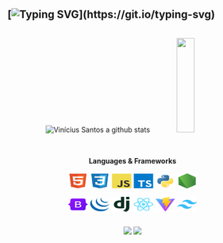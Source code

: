 ## [![Typing SVG](https://readme-typing-svg.herokuapp.com/?color=fff&size=35&center=true&vCenter=true&width=1000&lines=Hello+World!+My+name+is+Vinícius+Santos.)](https://git.io/typing-svg)

<div align="center"></div><br>

<div align="center">  
  <img width="44%" height="190px" src="https://github-readme-stats.vercel.app/api?username=itvinl&show_icons=true&count_private=true&hide_border=false&title_color=fff&icon_color=fff&text_color=e9e9e9&bg_color=00000000" alt="Vinícius Santos a github stats"/> 
  
  <img width="27%" height="190px" src="https://github-readme-stats.vercel.app/api/top-langs/?username=itvinl&langs_count=8&hide_border=false&title_color=fff&text_color=fff&bg_color=00000000"/>
</div>

##

<div style="display: inline_block" align="center"><br/>
  <span align="center"><b>Languages & Frameworks</b></span></br></br>
  <img align="center" alt="itvinl-html" height="30" width="40" src="https://raw.githubusercontent.com/devicons/devicon/master/icons/html5/html5-original.svg">
  <img align="center" alt="itvinl-css" height="30" width="40" src="https://raw.githubusercontent.com/devicons/devicon/master/icons/css3/css3-original.svg">
  <img align="center" alt="itvinl-javascript" height="30" width="40" src="https://raw.githubusercontent.com/devicons/devicon/master/icons/javascript/javascript-original.svg">
  <img align="center" alt="itvinl-typescript" height="30" width="40" src="https://raw.githubusercontent.com/devicons/devicon/master/icons/typescript/typescript-original.svg">
  <img align="center" alt="itvinl-python" height="30" width="40" src="https://raw.githubusercontent.com/devicons/devicon/master/icons/python/python-original.svg">
  <img align="center" alt="itvinl-nodejs" height="30" width="40" src="https://raw.githubusercontent.com/devicons/devicon/master/icons/nodejs/nodejs-original.svg">
  <br/><br/>
  <img align="center" alt="itvinl-bootstrap" height="30" width="40" src="https://raw.githubusercontent.com/devicons/devicon/master/icons/bootstrap/bootstrap-original.svg">
  <img align="center" alt="itvinl-jquery" height="30" width="40" src="https://raw.githubusercontent.com/devicons/devicon/master/icons/jquery/jquery-original.svg">
  <img align="center" alt="itvinl-django" height="30" width="40" src="https://raw.githubusercontent.com/devicons/devicon/master/icons/django/django-plain.svg">
  <img align="center" alt="itvinl-reactjs" height="30" width="40" src="https://raw.githubusercontent.com/devicons/devicon/master/icons/react/react-original.svg">
  <img align="center" alt="itvinl-vite" height="30" width="40" src="https://raw.githubusercontent.com/devicons/devicon/master/icons/vitejs/vitejs-original.svg">
  <img align="center" alt="itvinl-tailwindcss" height="30" width="40" src="https://raw.githubusercontent.com/devicons/devicon/master/icons/tailwindcss/tailwindcss-original.svg">
</div>
  
  ##
 
<div align="center">
  <a href = "mailto:vinysantos190@gmail.com"><img src="https://img.shields.io/badge/-Gmail-%23333?style=for-the-badge&logo=gmail&logoColor=white" target="_blank"></a>
  <a href="https://www.linkedin.com/in/itvinl" target="_blank"><img src="https://img.shields.io/badge/-LinkedIn-%230077B5?style=for-the-badge&logo=linkedin&logoColor=white"       target="_blank"></a>
</div>
